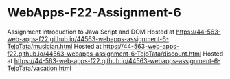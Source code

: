 # WebApps-F22-Assignment-6
Assignment introduction to Java Script and DOM
Hosted at https://44-563-web-apps-f22.github.io/44563-webapps-assignment-6-TejoTata/musician.html 
Hosted at https://44-563-web-apps-f22.github.io/44563-webapps-assignment-6-TejoTata/discount.html
Hosted at https://44-563-web-apps-f22.github.io/44563-webapps-assignment-6-TejoTata/vacation.html
